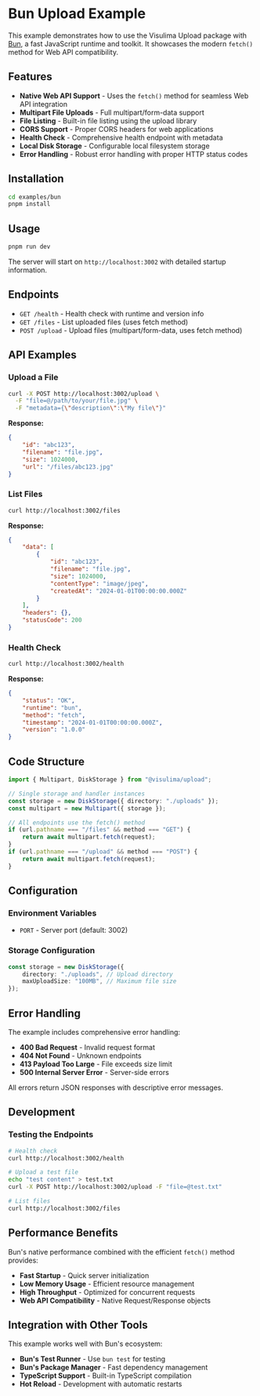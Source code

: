 # Bun Upload Example

This example demonstrates how to use the Visulima Upload package with [Bun](https://bun.sh/), a fast JavaScript runtime and toolkit. It showcases the modern `fetch()` method for Web API compatibility.

## Features

- **Native Web API Support** - Uses the `fetch()` method for seamless Web API integration
- **Multipart File Uploads** - Full multipart/form-data support
- **File Listing** - Built-in file listing using the upload library
- **CORS Support** - Proper CORS headers for web applications
- **Health Check** - Comprehensive health endpoint with metadata
- **Local Disk Storage** - Configurable local filesystem storage
- **Error Handling** - Robust error handling with proper HTTP status codes

## Installation

```bash
cd examples/bun
pnpm install
```

## Usage

```bash
pnpm run dev
```

The server will start on `http://localhost:3002` with detailed startup information.

## Endpoints

- `GET /health` - Health check with runtime and version info
- `GET /files` - List uploaded files (uses fetch method)
- `POST /upload` - Upload files (multipart/form-data, uses fetch method)

## API Examples

### Upload a File

```bash
curl -X POST http://localhost:3002/upload \
  -F "file=@/path/to/your/file.jpg" \
  -F "metadata={\"description\":\"My file\"}"
```

**Response:**

```json
{
    "id": "abc123",
    "filename": "file.jpg",
    "size": 1024000,
    "url": "/files/abc123.jpg"
}
```

### List Files

```bash
curl http://localhost:3002/files
```

**Response:**

```json
{
    "data": [
        {
            "id": "abc123",
            "filename": "file.jpg",
            "size": 1024000,
            "contentType": "image/jpeg",
            "createdAt": "2024-01-01T00:00:00.000Z"
        }
    ],
    "headers": {},
    "statusCode": 200
}
```

### Health Check

```bash
curl http://localhost:3002/health
```

**Response:**

```json
{
    "status": "OK",
    "runtime": "bun",
    "method": "fetch",
    "timestamp": "2024-01-01T00:00:00.000Z",
    "version": "1.0.0"
}
```

## Code Structure

```ts
import { Multipart, DiskStorage } from "@visulima/upload";

// Single storage and handler instances
const storage = new DiskStorage({ directory: "./uploads" });
const multipart = new Multipart({ storage });

// All endpoints use the fetch() method
if (url.pathname === "/files" && method === "GET") {
    return await multipart.fetch(request);
}
if (url.pathname === "/upload" && method === "POST") {
    return await multipart.fetch(request);
}
```

## Configuration

### Environment Variables

- `PORT` - Server port (default: 3002)

### Storage Configuration

```ts
const storage = new DiskStorage({
    directory: "./uploads", // Upload directory
    maxUploadSize: "100MB", // Maximum file size
});
```

## Error Handling

The example includes comprehensive error handling:

- **400 Bad Request** - Invalid request format
- **404 Not Found** - Unknown endpoints
- **413 Payload Too Large** - File exceeds size limit
- **500 Internal Server Error** - Server-side errors

All errors return JSON responses with descriptive error messages.

## Development

### Testing the Endpoints

```bash
# Health check
curl http://localhost:3002/health

# Upload a test file
echo "test content" > test.txt
curl -X POST http://localhost:3002/upload -F "file=@test.txt"

# List files
curl http://localhost:3002/files
```

## Performance Benefits

Bun's native performance combined with the efficient `fetch()` method provides:

- **Fast Startup** - Quick server initialization
- **Low Memory Usage** - Efficient resource management
- **High Throughput** - Optimized for concurrent requests
- **Web API Compatibility** - Native Request/Response objects

## Integration with Other Tools

This example works well with Bun's ecosystem:

- **Bun's Test Runner** - Use `bun test` for testing
- **Bun's Package Manager** - Fast dependency management
- **TypeScript Support** - Built-in TypeScript compilation
- **Hot Reload** - Development with automatic restarts
